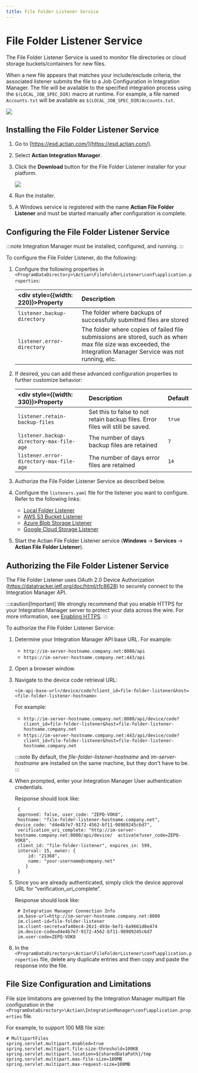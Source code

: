 ```yaml
---
title: File Folder Listener Service
---
```


# File Folder Listener Service

The File Folder Listener Service is used to monitor file directories or cloud storage buckets/containers for new files.

<!--
:::note
The File Folder Listener Service was deprecated in Integration Manager 3.2 and replaced with Camel DSL support. See [File Listener Services Overview](../../../file-listener/file-listener-overview).
:::
-->

When a new file appears that matches your include/exclude criteria, the associated listener submits the file to a Job Configuration in Integration Manager. The file will be available to the specified integration process using the `$(LOCAL_JOB_SPEC_DIR)` macro at runtime. For example, a file named `Accounts.txt` will be available as `$(LOCAL_JOB_SPEC_DIR)Accounts.txt`.

![](/img/FileFolderListener-Arch.png)

## Installing the File Folder Listener Service

1. Go to [https://esd.actian.com/](https://esd.actian.com/).
2. Select **Actian Integration Manager**.
3. Click the **Download** button for the File Folder Listener installer for your platform.

   ![](/img/FileFolderListener-ESD.png)
4. Run the installer.
5. A Windows service is registered with the name **Actian File Folder Listener** and must be started manually after configuration is complete.

## Configuring the File Folder Listener Service

:::note
Integration Manager must be installed, configured, and running.
:::

To configure the File Folder Listener, do the following:

1. Configure the following properties in `<ProgramDataDirectory>\Actian\FileFolderListener\conf\application.properties`:

   | <div style={{width: 220}}>Property</div> | Description|
   | :--- | :--- |
   | `listener.backup-directory` | The folder where backups of successfully submitted files are stored |
   | `listener.error-directory` | The folder where copies of failed file submissions are stored, such as when max file size was exceeded, the Integration Manager Service was not running, etc. |

2. If desired, you can add these advanced configuration properties to further customize behavior:

   | <div style={{width: 330}}>Property</div> | Description | Default |
   | :--- | :--- | :--- |
   | `listener.retain-backup-files` | Set this to false to not retain backup files. Error files will still be saved. | `true` |
   | `listener.backup-directory-max-file-age` | The number of days backup files are retained | `7` |
   | `listener.error-directory-max-file-age` | The number of days error files are retained | `14` |

3. Authorize the File Folder Listener Service as described below.
4. Configure the `listeners.yaml` file for the listener you want to configure. Refer to the following links:

   * [Local Folder Listener](./local-folder-listener)
   * [AWS S3 Bucket Listener](./aws-s3-bucket-listener)
   * [Azure Blob Storage Listener](./azure-blob-storage-listener)
   * [Google Cloud Storage Listener](./google-cloud-storage-listener)
5. Start the Actian File Folder Listener service (**Windows** → **Services** → **Actian File Folder Listener**).

## Authorizing the File Folder Listener Service

The File Folder Listener uses OAuth 2.0 Device Authorization (https://datatracker.ietf.org/doc/html/rfc8628) to securely connect to the Integration Manager API.

:::caution[Important]
We strongly recommend that you enable HTTPS for your Integration Manager server to protect your data across the wire. For more information, see [Enabling HTTPS](../../security/enabling-https).
:::

To authorize the File Folder Listener Service:

1. Determine your Integration Manager API base URL. For example:
   * `http://im-server-hostname.company.net:8080/api`
   * `https://im-server-hostname.company.net:443/api`
2. Open a browser window.
3. Navigate to the device code retrieval URL:

    ```
    <im-api-base-url>/device/code?client_id=file-folder-listener&host=<file-folder-listener-hostname>
    ```

    For example:
      * `http://im-server-hostname.company.net:8080/api/device/code?client_id=file-folder-listener&host=file-folder-listener-hostname.company.net`
      * `https://im-server-hostname.company.net:443/api/device/code?client_id=file-folder-listener&host=file-folder-listener-hostname.company.net`

    :::note
      By default, the *file-folder-listener-hostname* and *im-server-hostname* are installed on the same machine, but they don't have to be.
    :::

4. When prompted, enter your Integration Manager User authentication credentials.
   
   Response should look like:
   ```
    {
    approved: false, user_code: "ZEPQ-VOK8",
    hostname: "file-folder-listener-hostname.company.net", device_code: "d4e4b7e7-9172-4562-bf11-98989245c6d7",
    verification_uri_complete: "http://im-server-hostname.company.net:8080/api/device/  activate?user_code=ZEPQ- VOK8",
    client_id: "file-folder-listener", expires_in: 599,
    interval: 15, owner: {
        id: "21368",
        name: "your-username@company.net"
       }
    }
   ```
5. Since you are already authenticated, simply click the device approval URL for “verification_uri_complete”.
   
   Response should look like:
   ```
    # Integration Manager Connection Info
    im.base-url=http://im-server-hostname.company.net:8080
    im.client-id=file-folder-listener
    im.client-secret=afa40ec4-26z1-493e-be71-6a9661d8e474
    im.device-code=d4e4b7e7-9172-4562-bf11-98989245c6d7
    im.user-code=ZEPQ-VOK8
   ```

6. In the `<ProgramDataDirectory>\Actian\FileFolderListener\conf\application.properties` file, delete any duplicate entries and then copy and paste the response into the file.

## File Size Configuration and Limitations

File size limitations are governed by the Integration Manager multipart file configuration in the `<ProgramDataDirectory>\Actian\IntegrationManager\conf\application.properties` file.

For example, to support 100 MB file size:

```
# MultipartFiles
spring.servlet.multipart.enabled=true
spring.servlet.multipart.file-size-threshold=100KB
spring.servlet.multipart.location=${sharedDataPath}/tmp
spring.servlet.multipart.max-file-size=100MB
spring.servlet.multipart.max-request-size=100MB
```